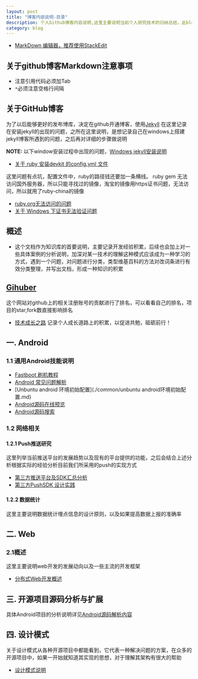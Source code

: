 ```yaml
---
layout: post
title: "博客内部说明-目录"
description: 个人Github博客内容说明,这里主要说明当前个人研究技术的归纳总结，此blog长期更新，置顶
category: blog
---
```


* [MarkDown 编辑器，推荐使用StackEdit](https://stackedit.io/editor)

## 关于github博客Markdown注意事项
* 注意引用代码必须加Tab
* ```*```必须注意空格行间隔

## 关于GitHub博客
  为了以后能够更好的发布博库，决定在github开通博客，使用[Jekyll](http://jekyllcn.com)
  在这里记录在安装jekyll的出现的问题，之所在这里说明，是想记录自己在windows上搭建jekyll博客所遇到的问题，之后再对详细的步骤做说明

  **NOTE:** 以下window安装过程中出现的问题，[Windows jekyll安装说明](http://jekyll-windows.juthilo.com)
  * [关于 ruby 安装devkit 的config.yml 文件](https://segmentfault.com/q/1010000003891132)

  这里问题有点坑，配置文件中，ruby的路径钱还要加一条横线。
  ruby gem 无法访问国外服务器，所以只能寻找过的镜像，淘宝的镜像用https证书问题，无法访问，所以就用了ruby-china的镜像

  * [ruby.org无法访问的问题](https://github.com/ruby-china/rubygems-mirror/issues/5)
  * [关于 Windows 下证书无法验证问题](https://github.com/ruby-china/rubygems-mirror/wiki)

## 概述
* 这个文档作为知识库的首要说明，主要记录开发经验积累，后续也会加上对一些具体案例的分析说明，加深对某一技术的理解这种模式应该成为一种学习的方式，遇到一个问题，对问题进行分类，类型维基百科的方法对改词条进行有效分类整理，并写出文档，形成一种知识的积累

## [Gihuber](http://githuber.cn/)
  这个网站对github上的相关注册账号的贡献进行了排名，可以看看自己的排名，项目的star,fork数直接影响排名

* [技术成长之路](improve.md)
  记录个人成长道路上的积累，以促进共勉，砥砺前行！

## 一. Android
### 1.1 通用Android技能说明

* [Fastboot 刷机教程](./common/FastBoot.md)
* [Android  常见问题解析](./common/AndroidStudioSUseProblem.md)
* [Unbuntu android 环境初始配置](./common/unbuntu android环境初始配置.md)
* [Android源码在线预览](http://www.grepcode.com/)
* [Android源码搜索](http://androidxref.com)

### 1.2 网络相关
#### 1.2.1 Push推送研究
  这里列举当前推送平台的发展趋势以及现有的平台提供的功能，之后会结合上述分析根据实际的经验分析目前我们所采用的push的实现方式

* [第三方推送平台及SDK汇总分析](./meizu)
* [第三方PushSDK 设计实践](./push/push_design_thirdparty_doc.md)

#### 1.2.2 数据统计
   这里主要说明数据统计埋点信息的设计原则，以及如果提高数据上报的准确率
  

## 二. Web
### 2.1概述
这里主要说明web开发的发展动向以及一些主流的开发框架

* [分布式Web开发概述](./web/spring_core_framework.md)


## 三. 开源项目源码分析与扩展
具体Android项目的分析说明详见[Android源码解析内容](./Android)

## 四. 设计模式
 关于设计模式从各种开源项目中都能看到，它代表一种解决问题的方案，在众多的开源项目中，如果一开始就知道其实现的思想，对于理解其架构有很大的帮助

* [设计模式说明](./designpattern)


